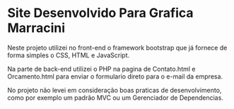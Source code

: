 # Site Desenvolvido Para Grafica Marracini
Neste projeto utilizei no front-end o framework bootstrap que já fornece de forma simples o CSS, HTML e JavaScript.

Na parte de back-end utilizei o PHP na pagina de Contato.html e Orcamento.html para enviar o formulario direto para o e-mail da empresa.

No projeto não levei em consideração boas praticas de desenvolvimento, como por exemplo um padrão MVC ou um Gerenciador de Dependencias.
